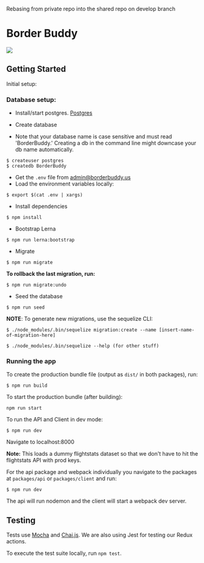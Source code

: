 Rebasing from private repo into the shared repo on develop branch

# Border Buddy

![](https://github.com/arntzy/border-buddy-development/workflows/Border%20Buddy%20CI/badge.svg)

## Getting Started

Initial setup:

### Database setup:

- Install/start postgres. [Postgres](https://www.postgresql.org/download/)
 
- Create database
- Note that your database name is case sensitive and must read 'BorderBuddy.' Creating a db in the command line might downcase your db name automatically.

```
$ createuser postgres
$ createdb BorderBuddy
```

- Get the `.env` file from admin@borderbuddy.us
- Load the environment variables locally:

```
$ export $(cat .env | xargs)
```

- Install dependencies

```
$ npm install
```

- Bootstrap Lerna 

```
$ npm run lerna:bootstrap
```

- Migrate 

```
$ npm run migrate
```

**To rollback the last migration, run:**

```
$ npm run migrate:undo
```

- Seed the database

```
$ npm run seed
```

**NOTE**: To generate new migrations, use the sequelize CLI:

```
$ ./node_modules/.bin/sequelize migration:create --name [insert-name-of-migration-here]
```

```
$ ./node_modules/.bin/sequelize --help (for other stuff)

```

### Running the app

To create the production bundle file (output as `dist/` in both packages), run:

```
$ npm run build
```

To start the production bundle (after building):

```
npm run start
```

To run the API and Client in dev mode: 

```
$ npm run dev 
```

Navigate to localhost:8000

**Note:** This loads a dummy flightstats dataset so that we don't have to hit the flightstats API with prod keys.

For the api package and webpack individually you navigate to the packages at `packages/api` or `packages/client` and run:
```
$ npm run dev
```
The api will run nodemon and the client will start a webpack dev server.

## Testing

Tests use [Mocha](http://mochajs.org/) and [Chai.js](http://chaijs.com/). We are also using Jest for testing our Redux actions.

To execute the test suite locally, run `npm test`.

